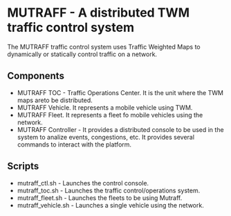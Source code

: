# MUTRAFF - A distributed TWM traffic control system

The MUTRAFF traffic control system uses Traffic Weighted Maps to dynamically or statically control traffic on a network.

## Components

* MUTRAFF TOC - Traffic Operations Center. It is the unit where the TWM maps areto be distributed.
* MUTRAFF Vehicle. It represents a mobile vehicle using TWM.
* MUTRAFF Fleet. It represents a fleet fo mobile vehicles using the network.
* MUTRAFF Controller - It provides a distributed console to be used in the system to analize events, congestions, etc. It provides several commands to interact with the platform.

## Scripts

* mutraff_ctl.sh - Launches the control console.
* mutraff_toc.sh - Launches the traffic control/operations system.
* mutraff_fleet.sh - Launches the fleets to be using Mutraff.
* mutraff_vehicle.sh - Launches a single vehicle using the network.
